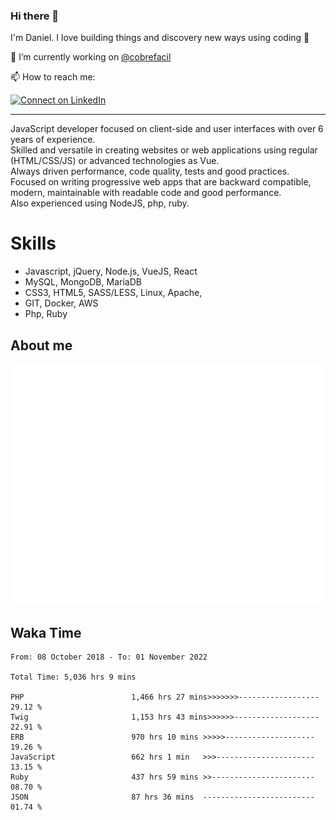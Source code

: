 ### Hi there 👋

I'm Daniel. I love building things and discovery new ways using coding :raised_hands: 

🔭 I’m currently working on [@cobrefacil](https://www.cobrefacil.com.br/)

📫 How to reach me:

[![Connect on LinkedIn](https://img.shields.io/badge/--linkedin?label=LinkedIn&logo=LinkedIn&style=social)](https://www.linkedin.com/in/daniel-cerverizzo/)

---

JavaScript developer focused on client-side and user interfaces with over 6 years of experience.  
Skilled and versatile in creating websites or web applications using regular (HTML/CSS/JS) or advanced technologies as Vue.  
Always driven performance, code quality, tests and good practices.  
 Focused on writing progressive web apps that are backward compatible, modern, maintainable with readable code and good performance.  
Also experienced using NodeJS, php, ruby. 


# Skills

 - Javascript, jQuery, Node.js, VueJS, React
 - MySQL, MongoDB, MariaDB    
 - CSS3, HTML5, SASS/LESS,  Linux, Apache,
 - GIT, Docker, AWS
 - Php, Ruby

## About me

![Metrics](/github-metrics.svg)

## Waka Time

<!--START_SECTION:waka-->

```text
From: 08 October 2018 - To: 01 November 2022

Total Time: 5,036 hrs 9 mins

PHP                        1,466 hrs 27 mins>>>>>>>------------------   29.12 %
Twig                       1,153 hrs 43 mins>>>>>>-------------------   22.91 %
ERB                        970 hrs 10 mins >>>>>--------------------   19.26 %
JavaScript                 662 hrs 1 min   >>>----------------------   13.15 %
Ruby                       437 hrs 59 mins >>-----------------------   08.70 %
JSON                       87 hrs 36 mins  -------------------------   01.74 %
```

<!--END_SECTION:waka-->

